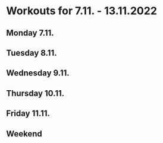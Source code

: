# Workouts for 7.11. - 13.11.2022

## Monday 7.11.

## Tuesday 8.11.

## Wednesday 9.11.

## Thursday 10.11.

## Friday 11.11.

## Weekend
